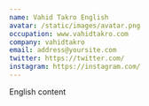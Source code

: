 ```yaml
---
name: Vahid Takro English
avatar: /static/images/avatar.png
occupation: www.vahidtakro.com
company: vahidtakro
email: address@yoursite.com
twitter: https://twitter.com/
instagram: https://instagram.com/
---
```


English content
